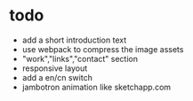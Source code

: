 # todo

- add a short introduction text
- use webpack to compress the image assets
- "work","links","contact" section 
- responsive layout
- add a en/cn switch
- jambotron animation like sketchapp.com